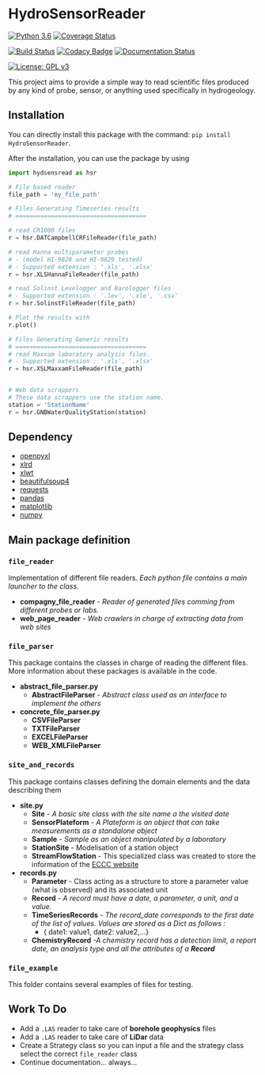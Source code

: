 # HydroSensorReader


[![Python 3.6](https://img.shields.io/badge/python-3.6-blue.svg)](https://www.python.org/downloads/release/python-360/)
[![Coverage Status](https://coveralls.io/repos/github/x-malet/scientific_file_reader/badge.svg?branch=master)](https://coveralls.io/github/x-malet/scientific_file_reader?branch=master)

[![Build Status](https://travis-ci.org/x-malet/HydroSensorReader.svg?branch=master)](https://travis-ci.org/x-malet/HydroSensorReader)
[![Codacy Badge](https://api.codacy.com/project/badge/Grade/2818f21a4dcd493a83aeb8aa83885395)](https://www.codacy.com/app/maletxa/HydroSensorReader?utm_source=github.com&amp;utm_medium=referral&amp;utm_content=x-malet/HydroSensorReader&amp;utm_campaign=Badge_Grade)
[![Documentation Status](https://readthedocs.org/projects/hydrosensorreader/badge/?version=latest)](http://hydrosensorreader.readthedocs.io/en/latest/?badge=latest)

[![License: GPL v3](https://img.shields.io/badge/License-GPL%20v3-blue.svg)](https://www.gnu.org/licenses/gpl-3.0)


This project aims to provide a simple way to read scientific files produced by
any kind of probe, sensor, or anything used specifically in hydrogeology.

## Installation

You can directly install this package with the command:
`pip install HydroSensorReader`.

After the installation, you can use the package by using 
```python
import hydsensread as hsr

# File based reader
file_path = 'my_file_path'

# Files Generating Timeseries results
# =====================================

# read CR1000 files
r = hsr.DATCampbellCRFileReader(file_path)

# read Hanna multiparameter probes 
# - (model HI-9828 and HI-9829 tested)
# - Supported extension : '.xls', '.xlsx'
r = hsr.XLSHannaFileReader(file_path)

# read Solinst Levelogger and Barologger files
# - Supported extension : '.lev', '.xle', '.csv'
r = hsr.SolinstFileReader(file_path)

# Plot the results with
r.plot()

# Files Generating Generic results
# =====================================
# read Maxxam laboratory analysis files.
# - Supported extension : '.xls', '.xlsx'
r = hsr.XSLMaxxamFileReader(file_path)


# Web data scrappers 
# These data scrappers use the station name.
station = 'StationName'
r = hsr.GNBWaterQualityStation(station)
```


## Dependency

- [openpyxl](https://openpyxl.readthedocs.io/en/default/)
- [xlrd](http://www.python-excel.org/)
- [xlwt](http://www.python-excel.org/)
- [beautifulsoup4](https://www.crummy.com/software/BeautifulSoup/)
- [requests](http://docs.python-requests.org/en/master/)
- [pandas](https://pandas.pydata.org/)
- [matplotlib](https://matplotlib.org/)
- [numpy](http://www.numpy.org/)



## Main package definition

### `file_reader`

Implementation of different file readers.
_Each python file contains a main launcher to the class._

* __compagny_file_reader__
_- Reader of generated files comming from different probes or labs._
* __web_page_reader__
_- Web crawlers in charge of extracting data from web sites_

### `file_parser`


This package contains the classes in charge of reading the different files.
More information about these packages is available in the code.
* __abstract_file_parser.py__
    * __AbstractFileParser__
    _- Abstract class used as an interface to implement the others_
* __concrete_file_parser.py__
    * __CSVFileParser__
    * __TXTFileParser__
    * __EXCELFileParser__
    * __WEB_XMLFileParser__

### `site_and_records`

This package contains classes defining the domain elements and the data describing them
* __site.py__
    * __Site__
        _- A basic site class with the site name a the visited date_
    * __SensorPlateform__
        _- A Plateform is an object that can take measurements as a standalone object_
    * __Sample__
        _- Sample as an object manipulated by a laboratory_
    * __StationSite__ - Modelisation of a station object
    * __StreamFlowStation__ - This specialized class was created to store the information of the [ECCC website](http://climate.weather.gc.ca/historical_data/search_historic_data_e.html)
* __records.py__
    * __Parameter__ - Class acting as a structure to store a parameter value (what is observed) and its associated unit
    * __Record__ 
    _- A record must have a date, a parameter, a unit, and a value._
    * __TimeSeriesRecords__ 
    _- The record_date corresponds to the first date of the list of values. Values are stored as a Dict as follows :_
        - { date1: value1, date2: value2,...}
    * __ChemistryRecord__
    _-A chemistry record has a detection limit, a report date, an analysis type and all the attributes of a __Record___
        
### `file_example`


This folder contains several examples of files for testing.
    
    
## Work To Do

-   Add a `.LAS` reader to take care of __borehole geophysics__ files
-   Add a `.LAS` reader to take care of __LiDar__ data
-   Create a Strategy class so you can input a file and the strategy class select the correct `file_reader` class
-   Continue documentation... always...

    

   